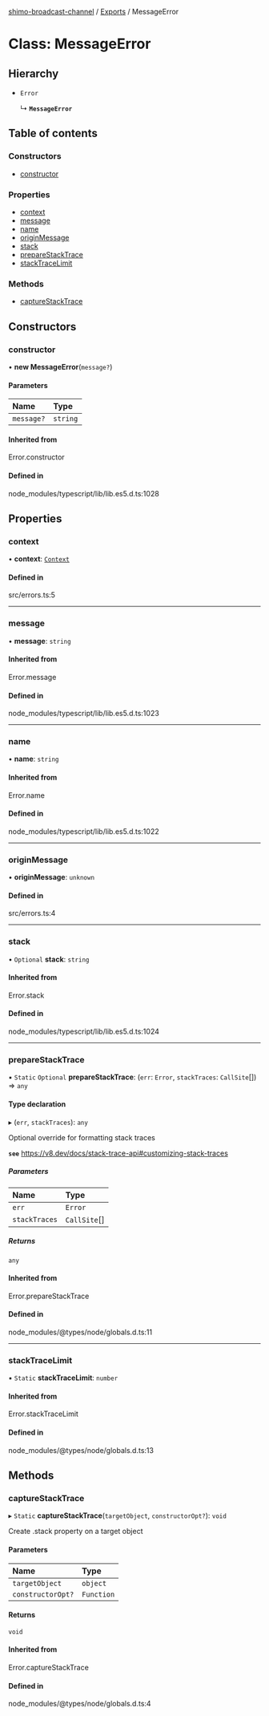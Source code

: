 [shimo-broadcast-channel](../README.md) / [Exports](../modules.md) / MessageError

# Class: MessageError

## Hierarchy

- `Error`

  ↳ **`MessageError`**

## Table of contents

### Constructors

- [constructor](MessageError.md#constructor)

### Properties

- [context](MessageError.md#context)
- [message](MessageError.md#message)
- [name](MessageError.md#name)
- [originMessage](MessageError.md#originmessage)
- [stack](MessageError.md#stack)
- [prepareStackTrace](MessageError.md#preparestacktrace)
- [stackTraceLimit](MessageError.md#stacktracelimit)

### Methods

- [captureStackTrace](MessageError.md#capturestacktrace)

## Constructors

### constructor

• **new MessageError**(`message?`)

#### Parameters

| Name | Type |
| :------ | :------ |
| `message?` | `string` |

#### Inherited from

Error.constructor

#### Defined in

node_modules/typescript/lib/lib.es5.d.ts:1028

## Properties

### context

• **context**: [`Context`](../interfaces/Context.md)

#### Defined in

src/errors.ts:5

___

### message

• **message**: `string`

#### Inherited from

Error.message

#### Defined in

node_modules/typescript/lib/lib.es5.d.ts:1023

___

### name

• **name**: `string`

#### Inherited from

Error.name

#### Defined in

node_modules/typescript/lib/lib.es5.d.ts:1022

___

### originMessage

• **originMessage**: `unknown`

#### Defined in

src/errors.ts:4

___

### stack

• `Optional` **stack**: `string`

#### Inherited from

Error.stack

#### Defined in

node_modules/typescript/lib/lib.es5.d.ts:1024

___

### prepareStackTrace

▪ `Static` `Optional` **prepareStackTrace**: (`err`: `Error`, `stackTraces`: `CallSite`[]) => `any`

#### Type declaration

▸ (`err`, `stackTraces`): `any`

Optional override for formatting stack traces

**`see`** https://v8.dev/docs/stack-trace-api#customizing-stack-traces

##### Parameters

| Name | Type |
| :------ | :------ |
| `err` | `Error` |
| `stackTraces` | `CallSite`[] |

##### Returns

`any`

#### Inherited from

Error.prepareStackTrace

#### Defined in

node_modules/@types/node/globals.d.ts:11

___

### stackTraceLimit

▪ `Static` **stackTraceLimit**: `number`

#### Inherited from

Error.stackTraceLimit

#### Defined in

node_modules/@types/node/globals.d.ts:13

## Methods

### captureStackTrace

▸ `Static` **captureStackTrace**(`targetObject`, `constructorOpt?`): `void`

Create .stack property on a target object

#### Parameters

| Name | Type |
| :------ | :------ |
| `targetObject` | `object` |
| `constructorOpt?` | `Function` |

#### Returns

`void`

#### Inherited from

Error.captureStackTrace

#### Defined in

node_modules/@types/node/globals.d.ts:4
